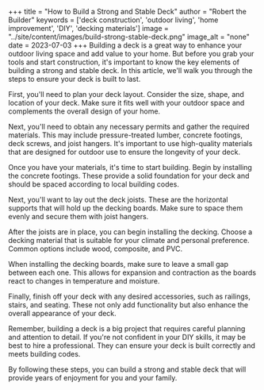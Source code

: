 
+++
title = "How to Build a Strong and Stable Deck"
author = "Robert the Builder"
keywords = ['deck construction', 'outdoor living', 'home improvement', 'DIY', 'decking materials']
image = "../site/content/images/build-strong-stable-deck.png"
image_alt = "none"
date = 2023-07-03
+++
Building a deck is a great way to enhance your outdoor living space and add value to your home. But before you grab your tools and start construction, it's important to know the key elements of building a strong and stable deck. In this article, we'll walk you through the steps to ensure your deck is built to last.

First, you'll need to plan your deck layout. Consider the size, shape, and location of your deck. Make sure it fits well with your outdoor space and complements the overall design of your home.

Next, you'll need to obtain any necessary permits and gather the required materials. This may include pressure-treated lumber, concrete footings, deck screws, and joist hangers. It's important to use high-quality materials that are designed for outdoor use to ensure the longevity of your deck.

Once you have your materials, it's time to start building. Begin by installing the concrete footings. These provide a solid foundation for your deck and should be spaced according to local building codes.

Next, you'll want to lay out the deck joists. These are the horizontal supports that will hold up the decking boards. Make sure to space them evenly and secure them with joist hangers.

After the joists are in place, you can begin installing the decking. Choose a decking material that is suitable for your climate and personal preference. Common options include wood, composite, and PVC.

When installing the decking boards, make sure to leave a small gap between each one. This allows for expansion and contraction as the boards react to changes in temperature and moisture.

Finally, finish off your deck with any desired accessories, such as railings, stairs, and seating. These not only add functionality but also enhance the overall appearance of your deck.

Remember, building a deck is a big project that requires careful planning and attention to detail. If you're not confident in your DIY skills, it may be best to hire a professional. They can ensure your deck is built correctly and meets building codes.

By following these steps, you can build a strong and stable deck that will provide years of enjoyment for you and your family.

